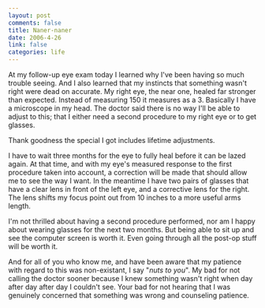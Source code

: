 ```yaml
--- 
layout: post
comments: false
title: Naner-naner
date: 2006-4-26
link: false
categories: life
---
```

At my follow-up eye exam today I learned why I've been having so much trouble seeing. And I also learned that my instincts that something wasn't right were dead on accurate. My right eye, the near one, healed far stronger than expected. Instead of measuring 150 it measures as a 3. Basically I have a microscope in my head. The doctor said there is no way I'll be able to adjust to this; that I either need a second procedure to my right eye or to get glasses.

Thank goodness the special I got includes lifetime adjustments.

I have to wait three months for the eye to fully heal before it can be lazed again. At that time, and with my eye's measured response to the first procedure taken into account, a correction will be made that should allow me to see the way I want. In the meantime I have two pairs of glasses that have a clear lens in front of the left eye, and a corrective lens for the right. The lens shifts my focus point out from 10 inches to a more useful arms length.

I'm not thrilled about having a second procedure performed, nor am I happy about wearing glasses for the next two months. But being able to sit up and see the computer screen is worth it. Even going through all the post-op stuff will be worth it.

And for all of you who know me, and have been aware that my patience with regard to this was non-existant, I say "<em>nuts to you</em>". My bad for not calling the doctor sooner because I knew something wasn't right when day after day after day I couldn't see. Your bad for not hearing that I was genuinely concerned that something was wrong and counseling patience.
